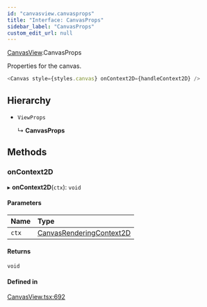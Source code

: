 ```yaml
---
id: "canvasview.canvasprops"
title: "Interface: CanvasProps"
sidebar_label: "CanvasProps"
custom_edit_url: null
---
```


[CanvasView](../modules/canvasview.md).CanvasProps

Properties for the canvas.

```typescript
<Canvas style={styles.canvas} onContext2D={handleContext2D} />
```

## Hierarchy

- `ViewProps`

  ↳ **CanvasProps**

## Methods

### onContext2D

▸ **onContext2D**(`ctx`): `void`

#### Parameters

| Name | Type |
| :------ | :------ |
| `ctx` | [CanvasRenderingContext2D](canvasview.canvasrenderingcontext2d.md) |

#### Returns

`void`

#### Defined in

[CanvasView.tsx:692](https://github.com/facebookresearch/playtorch/blob/516e78e/react-native-pytorch-core/src/CanvasView.tsx#L692)
